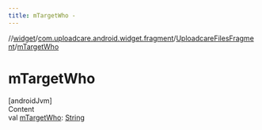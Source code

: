 ```yaml
---
title: mTargetWho -
---
```

//[widget](../../index.md)/[com.uploadcare.android.widget.fragment](../index.md)/[UploadcareFilesFragment](index.md)/[mTargetWho](m-target-who.md)



# mTargetWho  
[androidJvm]  
Content  
val [mTargetWho](m-target-who.md): [String](https://kotlinlang.org/api/latest/jvm/stdlib/kotlin/-string/index.html)  



